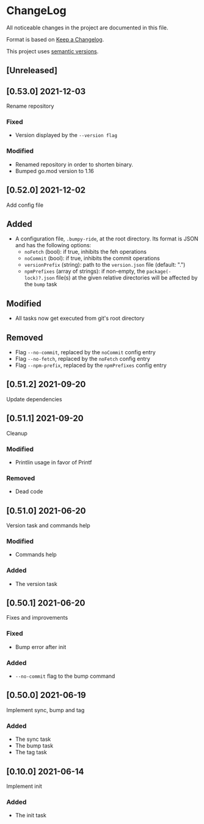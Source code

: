 ChangeLog
=========

All noticeable changes in the project  are documented in this file.

Format is based on [Keep a Changelog](https://keepachangelog.com/en/1.0.0/).

This project uses [semantic versions](https://semver.org/spec/v2.0.0.html).

## [Unreleased]

## [0.53.0] 2021-12-03

Rename repository

### Fixed

* Version displayed by the `--version flag`

### Modified

* Renamed repository in order to shorten binary.
* Bumped go.mod version to 1.16

## [0.52.0] 2021-12-02

Add config file

## Added

* A configuration file, `.bumpy-ride`, at the root directory. Its format is JSON and has the following options:
    * `noFetch` (bool): if true, inhibits the feh operations
    * `noCommit` (bool): if true, inhibits the commit operations
    * `versionPrefix` (string): path to the `version.json` file (default: ".")
    * `npmPrefixes` (array of strings): if non-empty, the `package(-lock)?.json` file(s) at the given relative directories will be affected by the `bump` task

## Modified

* All tasks now get executed from git's root directory

## Removed

* Flag `--no-commit`, replaced by the `noCommit` config entry
* Flag `--no-fetch`, replaced by the `noFetch` config entry
* Flag `--npm-prefix`, replaced by the `npmPrefixes` config entry

## [0.51.2] 2021-09-20

Update dependencies

## [0.51.1] 2021-09-20

Cleanup

### Modified

* Printlin usage in favor of Printf

### Removed

* Dead code

## [0.51.0] 2021-06-20

Version task and commands help

### Modified

* Commands help

### Added

* The version task

## [0.50.1] 2021-06-20

Fixes and improvements

### Fixed

* Bump error after init

### Added

* `--no-commit` flag to the bump command

## [0.50.0] 2021-06-19

Implement sync, bump and tag

### Added

* The sync task
* The bump task
* The tag task

## [0.10.0] 2021-06-14

Implement init

### Added

* The init task

